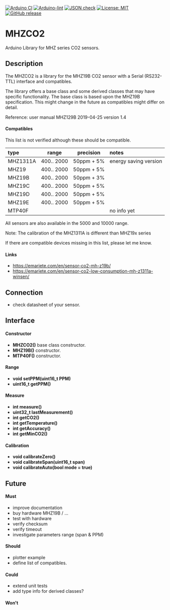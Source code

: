 
[![Arduino CI](https://github.com/RobTillaart/MHZCO2/workflows/Arduino%20CI/badge.svg)](https://github.com/marketplace/actions/arduino_ci)
[![Arduino-lint](https://github.com/RobTillaart/MHZCO2/actions/workflows/arduino-lint.yml/badge.svg)](https://github.com/RobTillaart/MHZCO2/actions/workflows/arduino-lint.yml)
[![JSON check](https://github.com/RobTillaart/MHZCO2/actions/workflows/jsoncheck.yml/badge.svg)](https://github.com/RobTillaart/MHZCO2/actions/workflows/jsoncheck.yml)
[![License: MIT](https://img.shields.io/badge/license-MIT-green.svg)](https://github.com/RobTillaart/MHZCO2/blob/master/LICENSE)
[![GitHub release](https://img.shields.io/github/release/RobTillaart/MHZCO2.svg?maxAge=3600)](https://github.com/RobTillaart/MHZCO2/releases)


# MHZCO2

Arduino Library for MHZ series CO2 sensors.


## Description

The MHZCO2 is a library for the MHZ19B CO2 sensor with a Serial (RS232-TTL) interface and compatibles.

The library offers a base class and some derived classes that may have specific functionality.
The base class is based upon the MHZ19B specification. This might change in the future as compatibles might differ on detail.

Reference: user manual MHZ129B 2019-04-25 version 1.4 


#### Compatibles

This list is not verified although these should be compatible.

|  type      |  range       | precision  |  notes  |
|:-----------|:------------:|:----------:|:--------|
|  MHZ1311A  |  400.. 2000  | 50ppm + 5% | energy saving version
|  MHZ19     |  400.. 2000  | 50ppm + 5% | 
|  MHZ19B    |  400.. 2000  | 50ppm + 3% | 
|  MHZ19C    |  400.. 2000  | 50ppm + 5% | 
|  MHZ19D    |  400.. 2000  | 50ppm + 5% | 
|  MHZ19E    |  400.. 2000  | 50ppm + 5% |
|  MTP40F    |              |            | no info yet

All sensors are also available in the 5000 and 10000 range.

Note: The calibration of the MHZ1311A is different than MHZ19x series

If there are compatible devices missing in this list, please let me know.

#### Links

- https://emariete.com/en/sensor-co2-mh-z19b/
- https://emariete.com/en/sensor-co2-low-consumption-mh-z1311a-winsen/


## Connection

- check datasheet of your sensor.


## Interface

#### Constructor

- **MHZCO2()** base class constructor.
- **MHZ19B()** constructor.
- **MTP40F()** constructor.

#### Range

- **void setPPM(uint16_t PPM)**
- **uint16_t getPPM()**

#### Measure

- **int measure()**
- **uint32_t lastMeasurement()**
- **int getCO2()**
- **int getTemperature()**
- **int getAccuracy()**
- **int getMinCO2()**

#### Calibration

- **void calibrateZero()**
- **void calibrateSpan(uint16_t span)**
- **void calibrateAuto(bool mode = true)**


## Future

#### Must
- improve documentation
- buy hardware MHZ19B / ...
- test with hardware
- verify checksum
- verify timeout
- investigate parameters range (span & PPM)


#### Should 
- plotter example
- define list of compatibles.


#### Could
- extend unit tests
- add type info for derived classes?


#### Won't


